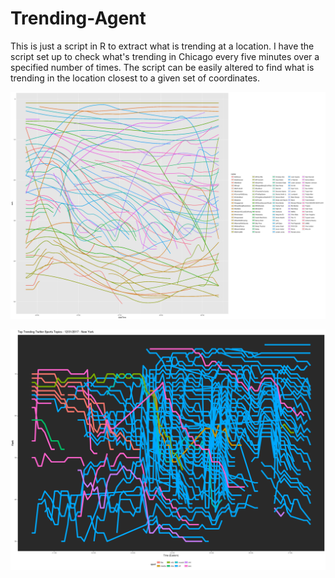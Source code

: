 # Trending-Agent
This is just a script in R to extract what is trending at a location. I have the script set up to check what's trending in Chicago every five minutes over a specified number of times. The script can be easily altered to find what is trending in the location closest to a given set of coordinates.

![top trends overall](bigtrending.png)

![top trends in NYC relating to sports](nyctoptrends.png)
